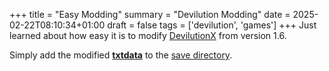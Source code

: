 +++
title = "Easy Modding"
summary = "Devilution Modding"
date = 2025-02-22T08:10:34+01:00
draft = false
tags = ['devilution', 'games']
+++
Just learned about how easy it is to modify [DevilutionX](https://github.com/diasurgical/devilutionX) from version 1.6.

Simply add the modified [**txtdata**](https://github.com/diasurgical/devilutionX/tree/master/assets/txtdata) to the [save directory](https://github.com/diasurgical/devilutionX/blob/master/docs/installing.md).
